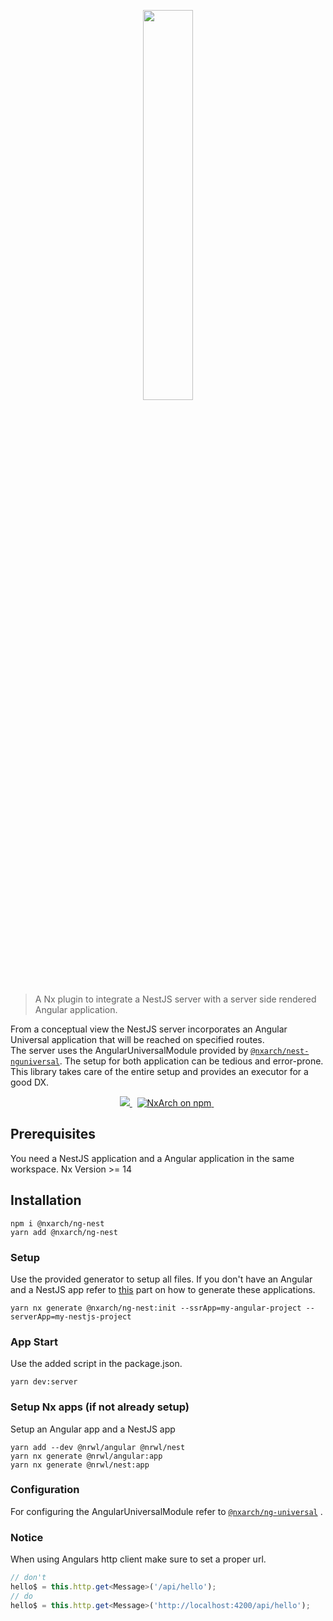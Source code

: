 <p align="center">
 <img width="40%" height="40%" src="https://raw.githubusercontent.com/nxarch/ng-nest/master/assets/nxarch.png">
</p>

> A Nx plugin to integrate a NestJS server with a server side rendered Angular application.

From a conceptual view the NestJS server incorporates an Angular Universal application that will be reached on specified
routes.<br>
The server uses the AngularUniversalModule provided by [`@nxarch/nest-nguniversal`](https://github.com/nxarch/nest-nguniversal).
The setup for both application can be tedious and error-prone. This library takes care of the entire setup and provides
an executor for a good DX.

<p align="center">
<a href="https://github.com/nxarch/nxarch/actions/workflows/ci.yml">
  <img src="https://github.com/nxarch/nxarch/actions/workflows/ci.yml/badge.svg" />
</a>&nbsp;

<a href="https://www.npmjs.com/@nxarch/ng-nest">
  <img src="https://img.shields.io/npm/v/@nxarch/ng-nest.svg?logo=npm&logoColor=fff&label=NPM+package&color=limegreen" alt="NxArch on npm" />
</a>&nbsp;
</p>

## Prerequisites

You need a NestJS application and a Angular application in the same workspace.
Nx Version >= 14

## Installation

```
npm i @nxarch/ng-nest
yarn add @nxarch/ng-nest
```

### Setup

Use the provided generator to setup all files.
If you don't have an Angular and a NestJS app refer to [this](#setup-nx-apps-if-not-already-setup) part on how to
generate these
applications.

```
yarn nx generate @nxarch/ng-nest:init --ssrApp=my-angular-project --serverApp=my-nestjs-project
```

### App Start

Use the added script in the package.json.

```
yarn dev:server
```

### Setup Nx apps (if not already setup)

Setup an Angular app and a NestJS app

```
yarn add --dev @nrwl/angular @nrwl/nest
yarn nx generate @nrwl/angular:app
yarn nx generate @nrwl/nest:app
```

### Configuration

For configuring the AngularUniversalModule refer to [`@nxarch/ng-universal`](https://github.com/nxarch/ng-universal)
.

### Notice

When using Angulars http client make sure to set a proper url.

```ts
// don't
hello$ = this.http.get<Message>('/api/hello');
// do
hello$ = this.http.get<Message>('http://localhost:4200/api/hello');
```
